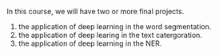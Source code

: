 In this course, we will have two or more final projects.
1. the application of deep learning in the word segmentation.
2. the application of deep learing in the text catergoration.
3. the application of deep learning in the NER.
